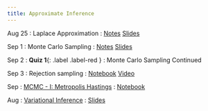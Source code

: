 ```yaml
---
title: Approximate Inference
---
```


Aug 25
: Laplace Approximation
  : [Notes](../slides/Laplace.pdf) [Slides](../slides/laplace-class.pdf)

Sep 1
: Monte Carlo Sampling
  : [Notes](../slides/monte-carlo-notes.pdf) [Slides](../slides/monte.pdf)

Sep 2
: **Quiz 1**{: .label .label-red }
: Monte Carlo Sampling Continued

Sep 3
: Rejection sampling
  : [Notebook](https://colab.research.google.com/github/nipunbatra/pml2022/blob/main/notebooks/rejection_sampling.ipynb) [Video](https://drive.google.com/file/d/1eTKsj7GDk7tDBhvttmVnGwR22dkHDnZv/view)

Sep 
: [MCMC - I: Metropolis Hastings](#)
  : [Notebook](https://colab.research.google.com/github/nipunbatra/pml2022/blob/main/notebooks/MCMC_Sampling_RMH_algorithm.ipynb)

Aug
: [Variational Inference](#)
  : [Slides](#)
